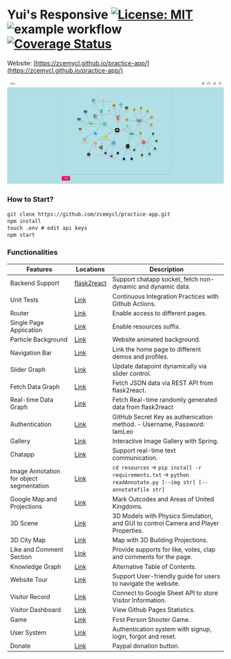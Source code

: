 # Yui's Responsive [![License: MIT](https://img.shields.io/badge/License-MIT-yellow.svg)](https://opensource.org/licenses/MIT) ![example workflow](https://github.com/zcemycl/practice-app/actions/workflows/main.yml/badge.svg) [![Coverage Status](https://coveralls.io/repos/github/zcemycl/practice-app/badge.svg?branch=master)](https://coveralls.io/github/zcemycl/practice-app?branch=master)

Website: [https://zcemycl.github.io/practice-app/](https://zcemycl.github.io/practice-app/)


![img](./resources/demo.gif)
### How to Start?
```
git clone https://github.com/zcemycl/practice-app.git
npm install
touch .env # edit api keys
npm start
```

### Functionalities 
|Features|Locations|Description|
|--|--|--|
|Backend Support|[flask2react](https://github.com/zcemycl/flask2react)|Support chatapp socket, fetch non-dynamic and dynamic data. |
|Unit Tests|[Link](.github/workflows/main.yml)|Continuous Integration Practices with Github Actions.|
|Router|[Link](src/LoadBalancer.jsx)|Enable access to different pages.|
|Single Page Application|[Link](public)|Enable resources suffix.|
|Particle Background|[Link](src/config)|Website animated background.|
|Navigation Bar|[Link](src/components/Navbar)|Link the home page to different demos and profiles.|
|Slider Graph|[Link](src/components/ProGraph/UIPlot)|Update datapoint dynamically via slider control.|
|Fetch Data Graph|[Link](src/components/ProGraph/FetchPlot)|Fetch JSON data via REST API from flask2react.|
|Real-time Data Graph|[Link](src/components/ProGraph/SocketPlot)|Fetch Real-time randomly generated data from flask2react|
|Authentication|[Link](src/components/Auth)|GitHub Secret Key as authenication method.  - Username, Password: IamLeo |
|Gallery|[Link](src/components/Random)|Interactive Image Gallery with Spring.|
|Chatapp|[Link](src/components/Chatapp)|Support real-time text communication.|
|Image Annotation for object segmentation|[Link](src/components/Annotate)|`cd resources` -> `pip install -r requirements.txt` -> `python readAnnotate.py [--img str] [--annotatefile str]` |
|Google Map and Projections|[Link](src/components/ClusterMap)|Mark Outcodes and Areas of United Kingdoms.|
|3D Scene|[Link](src/components/ThreeFiber)|3D Models with Physics Simulation, and GUI to control Camera and Player Properties.|
|3D City Map|[Link](src/components/Map)|Map with 3D Building Projections.|
|Like and Comment Section|[Link](src/components/CommentLike)|Provide supports for like, votes, clap and comments for the page.|
|Knowledge Graph|[Link](src/components/Knowledge)|Alternative Table of Contents.|
|Website Tour|[Link](src/components/Knowledge)|Support User-friendly guide for users to navigate the website.|
|Visitor Record|[Link](src/components/Visitors)|Connect to Google Sheet API to store Visitor Information.|
|Visitor Dashboard|[Link](src/components/Visitors)|View Github Pages Statistics.|
|Game|[Link](src/components/Game)|First Person Shooter Game.|
|User System|[Link](src/components/Login)|Authentication system with signup, login, forgot and reset.|
|Donate|[Link](src/components/Donate)|Paypal donation button.|



